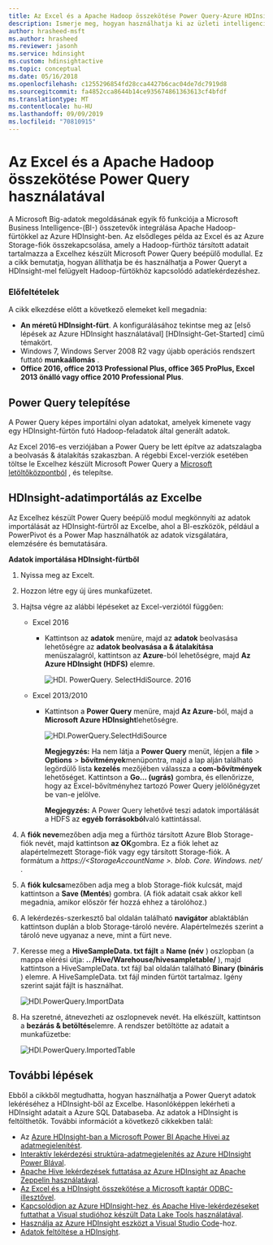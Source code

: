 ```yaml
---
title: Az Excel és a Apache Hadoop összekötése Power Query-Azure HDInsight
description: Ismerje meg, hogyan használhatja ki az üzleti intelligencia összetevőit, és hogyan férhet hozzá az Excelhez Power Query az Hadoop-on tárolt adatokhoz a HDInsight-on.
author: hrasheed-msft
ms.author: hrasheed
ms.reviewer: jasonh
ms.service: hdinsight
ms.custom: hdinsightactive
ms.topic: conceptual
ms.date: 05/16/2018
ms.openlocfilehash: c1255296854fd28cca4427b6cac04de7dc7919d8
ms.sourcegitcommit: fa4852cca8644b14ce935674861363613cf4bfdf
ms.translationtype: MT
ms.contentlocale: hu-HU
ms.lasthandoff: 09/09/2019
ms.locfileid: "70810915"
---
```

# <a name="connect-excel-to-apache-hadoop-by-using-power-query"></a>Az Excel és a Apache Hadoop összekötése Power Query használatával
A Microsoft Big-adatok megoldásának egyik fő funkciója a Microsoft Business Intelligence-(BI-) összetevők integrálása Apache Hadoop-fürtökkel az Azure HDInsight-ben. Az elsődleges példa az Excel és az Azure Storage-fiók összekapcsolása, amely a Hadoop-fürthöz társított adatait tartalmazza a Excelhez készült Microsoft Power Query beépülő modullal. Ez a cikk bemutatja, hogyan állíthatja be és használhatja a Power Queryt a HDInsight-mel felügyelt Hadoop-fürtökhöz kapcsolódó adatlekérdezéshez.

### <a name="prerequisites"></a>Előfeltételek
A cikk elkezdése előtt a következő elemeket kell megadnia:

* **An méretű HDInsight-fürt**. A konfigurálásához tekintse meg az [első lépések az Azure HDInsight használatával] [HDInsight-Get-Started] című témakört.
* Windows 7, Windows Server 2008 R2 vagy újabb operációs rendszert futtató **munkaállomás** .
* **Office 2016, office 2013 Professional Plus, office 365 ProPlus, Excel 2013 önálló vagy office 2010 Professional Plus**.

## <a name="install-power-query"></a>Power Query telepítése
A Power Query képes importálni olyan adatokat, amelyek kimenete vagy egy HDInsight-fürtön futó Hadoop-feladatok által generált adatok.

Az Excel 2016-es verziójában a Power Query be lett építve az adatszalagba a beolvasás & átalakítás szakaszban. A régebbi Excel-verziók esetében töltse le Excelhez készült Microsoft Power Query a [Microsoft letöltőközpontból][powerquery-download] , és telepítse.

## <a name="import-hdinsight-data-into-excel"></a>HDInsight-adatimportálás az Excelbe
Az Excelhez készült Power Query beépülő modul megkönnyíti az adatok importálását az HDInsight-fürtről az Excelbe, ahol a BI-eszközök, például a PowerPivot és a Power Map használhatók az adatok vizsgálatára, elemzésére és bemutatására.

**Adatok importálása HDInsight-fürtből**

1. Nyissa meg az Excelt.
2. Hozzon létre egy új üres munkafüzetet.
3. Hajtsa végre az alábbi lépéseket az Excel-verziótól függően:

   - Excel 2016

     - Kattintson az **adatok** menüre, majd az **adatok** beolvasása lehetőségre az **adatok beolvasása a & átalakítása** menüszalagról, kattintson az **Azure**-ból lehetőségre, majd **Az Azure HDInsight (HDFS)** elemre.

       ![HDI. PowerQuery. SelectHdiSource. 2016](./media/apache-hadoop-connect-excel-power-query/hdi.powerquery.selecthdisource.excel2016.png)

   - Excel 2013/2010

     - Kattintson a **Power Query** menüre, majd **Az Azure**-ból, majd a **Microsoft Azure HDInsight**lehetőségre.
   
       ![HDI.PowerQuery.SelectHdiSource][image-hdi-powerquery-hdi-source]
       
       **Megjegyzés:** Ha nem látja a **Power Query** menüt, lépjen a **file** > **Options** > **bővítmények**menüpontra, majd a lap alján található legördülő lista **kezelés** mezőjében válassza a **com-bővítmények** lehetőséget. Kattintson a **Go... (ugrás)** gombra, és ellenőrizze, hogy az Excel-bővítményhez tartozó Power Query jelölőnégyzet be van-e jelölve.
       
       **Megjegyzés:** A Power Query lehetővé teszi adatok importálását a HDFS az **egyéb forrásokból**való kattintással.
4. A **fiók neve**mezőben adja meg a fürthöz társított Azure Blob Storage-fiók nevét, majd kattintson **az OK**gombra. Ez a fiók lehet az alapértelmezett Storage-fiók vagy egy társított Storage-fiók.  A formátum a *https://&lt;StorageAccountName >. blob. Core. Windows. net/* .
5. A **fiók kulcsa**mezőben adja meg a blob Storage-fiók kulcsát, majd kattintson a **Save (Mentés**) gombra. (A fiók adatait csak akkor kell megadnia, amikor először fér hozzá ehhez a tárolóhoz.)
6. A lekérdezés-szerkesztő bal oldalán található **navigátor** ablaktáblán kattintson duplán a blob Storage-tároló nevére. Alapértelmezés szerint a tároló neve ugyanaz a neve, mint a fürt neve.
7. Keresse meg a **HiveSampleData. txt fájlt** a **Name (név** ) oszlopban (a mappa elérési útja: **.. /Hive/Warehouse/hivesampletable/** ), majd kattintson a HiveSampleData. txt fájl bal oldalán található **Binary (bináris** ) elemre. A HiveSampleData. txt fájl minden fürtöt tartalmaz. Igény szerint saját fájlt is használhat.
   
    ![HDI.PowerQuery.ImportData][image-hdi-powerquery-importdata]
8. Ha szeretné, átnevezheti az oszlopnevek nevét. Ha elkészült, kattintson a **bezárás & betöltés**elemre.  A rendszer betöltötte az adatait a munkafüzetbe:
   
    ![HDI.PowerQuery.ImportedTable][image-hdi-powerquery-imported-table]

## <a name="next-steps"></a>További lépések
Ebből a cikkből megtudhatta, hogyan használhatja a Power Queryt adatok lekéréséhez a HDInsight-ből az Excelbe. Hasonlóképpen lekérheti a HDInsight adatait a Azure SQL Databaseba. Az adatok a HDInsight is feltölthetők. További információt a következő cikkekben talál:

* Az [Azure HDInsight-ban a Microsoft Power BI Apache Hivei az adatmegjelenítést](apache-hadoop-connect-hive-power-bi.md).
* [Interaktív lekérdezési struktúra-adatmegjelenítés az Azure HDInsight Power BIával](../interactive-query/apache-hadoop-connect-hive-power-bi-directquery.md).
* [Apache Hive lekérdezések futtatása az Azure HDInsight az Apache Zeppelin használatával](../interactive-query/hdinsight-connect-hive-zeppelin.md).
* [Az Excel és a HDInsight összekötése a Microsoft kaptár ODBC-illesztővel](apache-hadoop-connect-excel-hive-odbc-driver.md).
* [Kapcsolódjon az Azure HDInsight-hez, és Apache Hive-lekérdezéseket futtathat a Visual studióhoz készült Data Lake Tools használatával](apache-hadoop-visual-studio-tools-get-started.md).
* [Használja az Azure HDInsight eszközt a Visual Studio Code](../hdinsight-for-vscode.md)-hoz.
* [Adatok feltöltése a HDInsight](./../hdinsight-upload-data.md).

[image-hdi-powerquery-hdi-source]: ./media/apache-hadoop-connect-excel-power-query/hdi.powerquery.selecthdisource.png
[image-hdi-powerquery-importdata]: ./media/apache-hadoop-connect-excel-power-query/hdi.powerquery.importdata.png
[image-hdi-powerquery-imported-table]: ./media/apache-hadoop-connect-excel-power-query/hdi.powerquery.importedtable.PNG

[powerquery-download]: https://go.microsoft.com/fwlink/?LinkID=286689
